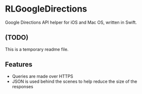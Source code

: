 # RLGoogleDirections
Google Directions API helper for iOS and Mac OS, written in Swift.

## (TODO)
This is a temporary readme file.

## Features
- Queries are made over HTTPS
- JSON is used behind the scenes to help reduce the size of the responses
